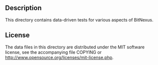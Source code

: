 Description
------------

This directory contains data-driven tests for various aspects of BitNexus.

License
--------

The data files in this directory are distributed under the MIT software
license, see the accompanying file COPYING or
http://www.opensource.org/licenses/mit-license.php.

